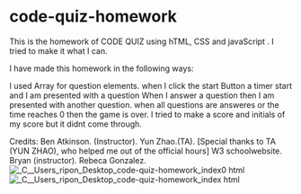 # code-quiz-homework

This is the homework of CODE QUIZ using hTML, CSS and  javaScript . I tried to make it what I can.

I have made this homework in the following ways: 

I used Array for question elements. 
when I click the start Button a timer start and I am presented with a question
When I answer a question then I am presented with another question.
when all questions are answeres or the time reaches 0 then the game is over.
I tried to make a score and initials of my score but it didnt come through. 

Credits:
    Ben Atkinson. (Instructor).
    Yun Zhao.(TA). [Special thanks to TA (YUN ZHAO), who helped me out of the official hours]
    W3 schoolwebsite.
    Bryan (instructor).
    Rebeca Gonzalez.
    ![_C__Users_ripon_Desktop_code-quiz-homework_index0 html](https://user-images.githubusercontent.com/86772467/133726517-e1d85349-ad3a-474a-9dab-a0b5062d1bec.png)
    ![_C__Users_ripon_Desktop_code-quiz-homework_index html](https://user-images.githubusercontent.com/86772467/133726708-c04aec40-fb0d-4fd9-bccf-4fdb21a8a370.png)

